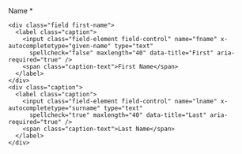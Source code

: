 <label class="title" for="name-field">
      Name
      <span class="required" aria-hidden="true">*</span>
    </label>

    <div class="field first-name">
      <label class="caption">
        <input class="field-element field-control" name="fname" x-autocompletetype="given-name" type="text"
          spellcheck="false" maxlength="40" data-title="First" aria-required="true" />
        <span class="caption-text">First Name</span>
      </label>
    </div>
    <div class="caption">
      <label class="caption">
        <input class="field-element field-control" name="lname" x-autocompletetype="surname" type="text"
          spellcheck="true" maxlength="40" data-title="Last" aria-required="true" />
        <span class="caption-text">Last Name</span>
      </label>
    </div>